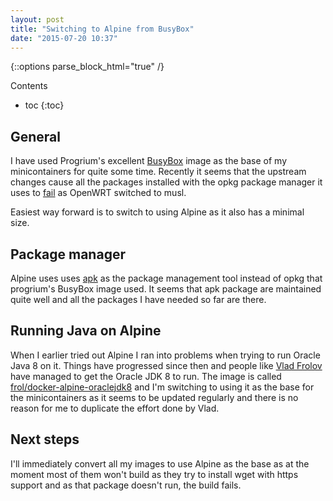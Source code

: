 ```yaml
---
layout: post
title: "Switching to Alpine from BusyBox"
date: "2015-07-20 10:37"
---
```


<!--lint disable -->
{::options parse_block_html="true" /}
<div class="toc">
Contents

<!--lint disable -->
* toc
{:toc}
</div>

## General

I have used Progrium's excellent [BusyBox](https://github.com/progrium/busybox)
image as the base of my minicontainers for quite some time. Recently it seems
that the upstream changes cause all the packages installed with the opkg package
manager it uses to [fail](https://github.com/progrium/busybox/issues/25) as
OpenWRT switched to musl.

Easiest way forward is to switch to using Alpine as it also has a minimal size.

## Package manager

Alpine uses uses
[apk](http://wiki.alpinelinux.org/wiki/Alpine_Linux_package_management) as the
package management tool instead of opkg that progrium's BusyBox image used. It
seems that apk package are maintained quite well and all the packages I have
needed so far are there.

## Running Java on Alpine

When I earlier tried out Alpine I ran into problems when trying to run Oracle
Java 8 on it. Things have progressed since then and people like [Vlad
Frolov](https://github.com/frol) have managed to get the Oracle JDK 8 to run.
The image is called
[frol/docker-alpine-oraclejdk8](https://github.com/frol/docker-alpine-oraclejdk8)
and I'm switching to using it as the base for the minicontainers as it seems to
be updated regularly and there is no reason for me to duplicate the effort done
by Vlad.

## Next steps

I'll immediately convert all my images to use Alpine as the base as at the
moment most of them won't build as they try to install wget with https support
and as that package doesn't run, the build fails.
